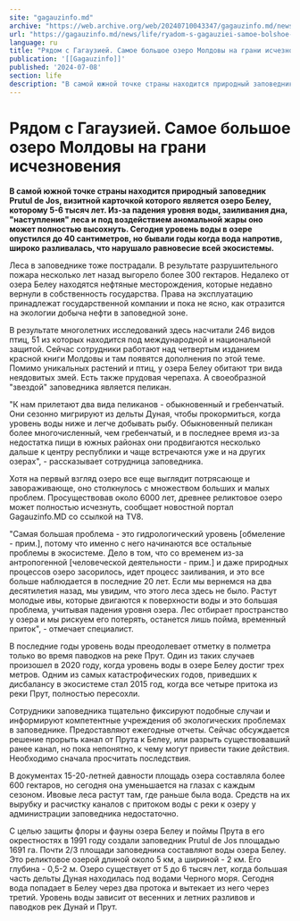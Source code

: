 ```yaml
---
site: "gagauzinfo.md"
archive: "https://web.archive.org/web/20240710043347/gagauzinfo.md/news/life/ryadom-s-gagauziei-samoe-bolshoe-ozero-moldovi-na-grani-ischeznoveniya"
url: "https://gagauzinfo.md/news/life/ryadom-s-gagauziei-samoe-bolshoe-ozero-moldovi-na-grani-ischeznoveniya"
language: ru
title: "Рядом с Гагаузией. Самое большое озеро Молдовы на грани исчезновения"
publication: '[[Gagauzinfo]]'
published: '2024-07-08'
section: life
description: "В самой южной точке страны находится природный заповедник Prutul de Jos, визитной карточкой которого является озеро Белеу, которому 5-6 тысяч лет. Из-за падения уровня воды, заиливания дна, \"наступления\" леса и под воздействием аномальной жары оно может полностью высохнуть. Сегодня уровень воды в озере опустился до 40 сантиметров, но бывали годы когда вода напротив, широко разливалась, что нарушало равновесие всей экосистемы."
---
```


# Рядом с Гагаузией. Самое большое озеро Молдовы на грани исчезновения

**В самой южной точке страны находится природный заповедник Prutul de Jos, визитной карточкой которого является озеро Белеу, которому 5-6 тысяч лет. Из-за падения уровня воды, заиливания дна, "наступления" леса и под воздействием аномальной жары оно может полностью высохнуть. Сегодня уровень воды в озере опустился до 40 сантиметров, но бывали годы когда вода напротив, широко разливалась, что нарушало равновесие всей экосистемы.**

Леса в заповеднике тоже пострадали. В результате разрушительного пожара несколько лет назад выгорело более 300 гектаров. Недалеко от озера Белеу находятся нефтяные месторождения, которые недавно вернули в собственность государства. Права на эксплуатацию принадлежат государственной компании и пока не ясно, как отразится на экологии добыча нефти в заповедной зоне.

В результате многолетних исследований здесь насчитали 246 видов птиц, 51 из которых находится под международной и национальной защитой. Сейчас сотрудники работают над четвертым изданием красной книги Молдовы и там появятся дополнения по этой теме. Помимо уникальных растений и птиц, у озера Белеу обитают три вида неядовитых змей. Есть также прудовая черепаха. А своеобразной "звездой" заповедника является пеликан.

"К нам прилетают два вида пеликанов - обыкновенный и гребенчатый. Они сезонно мигрируют из дельты Дуная, чтобы прокормиться, когда уровень воды ниже и легче добывать рыбу. Обыкновенный пеликан более многочисленный, чем гребенчатый, и в последнее время из-за недостатка пищи в южных районах они продвигаются несколько дальше к центру республики и чаще встречаются уже и на других озерах", - рассказывает сотрудница заповедника.

Хотя на первый взгляд озеро все еще выглядит потрясающе и завораживающе, оно столкнулось с множеством больших и малых проблем. Просуществовав около 6000 лет, древнее реликтовое озеро может полностью исчезнуть, сообщает новостной портал Gagauzinfo.MD со ссылкой на TV8.

"Самая большая проблема - это гидрологический уровень [обмеление - прим.], потому что именно с него начинаются все остальные проблемы в экосистеме. Дело в том, что со временем из-за антропогенной [человеческой деятельности - прим.] и даже природных процессов озеро засорилось, идет процесс заиливания, и это все больше наблюдается в последние 20 лет. Если мы вернемся на два десятилетия назад, мы увидим, что этого леса здесь не было. Растут молодые ивы, которые двигаются к поверхности воды и это большая проблема, учитывая падения уровня озера. Лес отбирает пространство у озера и мы рискуем его потерять, останется лишь пойма, временный приток", - отмечает специалист.

В последние годы уровень воды преодолевает отметку в полметра только во время паводков на реке Прут. Один из таких случаев произошел в 2020 году, когда уровень воды в озере Белеу достиг трех метров. Одним из самых катастрофических годов, приведших к дисбалансу в экосистеме стал 2015 год, когда все четыре притока из реки Прут, полностью пересохли.

Сотрудники заповедника тщательно фиксируют подобные случаи и информируют компетентные учреждения об экологических проблемах в заповеднике. Предоставляют ежегодные отчеты. Сейчас обсуждается решение прорыть канал от Прута к Белеу, или разрыть существовавший ранее канал, но пока непонятно, к чему могут привести такие действия. Необходимо сначала просчитать последствия.

В документах 15-20-летней давности площадь озера составляла более 600 гектаров, но сегодня она уменьшается на глазах с каждым сезоном. Ивовые леса растут там, где раньше была вода. Средств на их вырубку и расчистку каналов с притоком воды с реки к озеру у администрации заповедника недостаточно.

С целью защиты флоры и фауны озера Белеу и поймы Прута в его окрестностях в 1991 году создали заповедник Prutul de Jos площадью 1691 га. Почти 2/3 площади заповедника составляют воды озера Белеу. Это реликтовое озерой длиной около 5 км, а шириной - 2 км. Его глубина - 0,5-2 м. Озеро существует от 5 до 6 тысяч лет, когда большая часть дельты Дуная находилась под водами Черного моря. Сегодня вода попадает в Белеу через два протока и вытекает из него через третий. Уровень воды зависит от весенних и летних разливов и паводков рек Дунай и Прут.